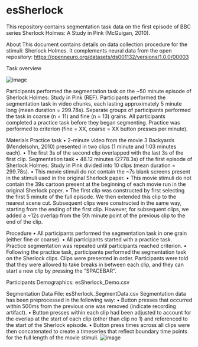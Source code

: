 # esSherlock
This repository contains segmentation task data on the first episode of BBC series Sherlock Holmes: A Study in Pink (McGuigan, 2010). 

About 
This document contains details on data collection procedure for the stimuli: Sherlock Holmes. It complements neural data from the open repository: https://openneuro.org/datasets/ds001132/versions/1.0.0/00003

Task overview 

![image](https://github.com/ksasmita/esSherlock/assets/20369844/9240b204-4339-409d-8650-9e6e7a17fb24)
 
Participants performed the segmentation task on the ~50 minute episode of Sherlock Holmes: Study in Pink (REF). Participants performed the segmentation task in video chunks, each lasting approximately 5 minute long (mean duration = 299.78s). Separate groups of participants performed the task in coarse (n = 11) and fine (n = 13) grains. 
All participants completed a practice task before they began segmenting. Practice was performed to criterion (fine = XX, coarse = XX button presses per minute). 

Materials 
Practice task 
•	2-minute video from the movie 3 Backyards (Mendelsohn, 2010) presented in two clips (1 minute and 1:03 minutes each). 
•	The first 3s of the second clip overlapped with the last 3s of the first clip. 
Segmentation task
•	48.12 minutes (2778.3s) of the first episode of Sherlock Holmes: Study in Pink divided into 10 clips (mean duration = 299.78s). 
•	This movie stimuli do not contain the ~7s blank screens present in the stimuli used in the original Sherlock paper. 
•	This movie stimuli do not contain the 39s cartoon present at the beginning of each movie run in the original Sherlock paper. 
•	The first clip was constructed by first selecting the first 5 minute of the full episode. We then extended this clip to the nearest scene cut. Subsequent clips were constructed in the same way, starting from the ending of the first clip. However, for subsequent clips, we added a ~12s overlap from the 5th minute point of the previous clip to the end of the clip.  

Procedure 
•	All participants performed the segmentation task in one grain (either fine or coarse). 
•	All participants started with a practice task. Practice segmentation was repeated until participants reached criterion. 
•	Following the practice task, participants performed the segmentation task on the Sherlock clips. Clips were presented in order. Participants were told that they were allowed to take breaks in between each clip, and they can start a new clip by pressing the “SPACEBAR”. 

Participants 
Demographics: esSherlock_Demo.csv 

Segmentation Data
File: esSherlock_SegmentData.csv
Segmentation data has been preprocessed in the following way: 
•	Button presses that occurred within 500ms from the previous one was removed (indicate recording artifact). 
•	Button presses within each clip had been adjusted to account for the overlap at the start of each clip (other than clip no 1) and referenced to the start of the Sherlock episode. 
•	Button press times across all clips were then concatenated to create a timeseries that reflect boundary time points for the full length of the movie stimuli. 
![image](https://github.com/ksasmita/esSherlock/assets/20369844/45cc15ba-1ee4-4861-9fe2-354a9946424f)
